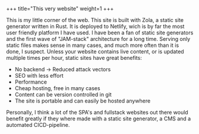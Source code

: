 +++
title="This very website"
weight=1
+++

This is my little corner of the web. This site is built with Zola, a static site generator written in Rust. It is deployed to Netlify, wich is by far the most user friendly platform I have used. I have been a fan of static site generators and the first wave of "JAM-stack" architecture for a long time. Serving only static files makes sense in many cases, and much more often than it is done, I suspect. Unless your website contains live content, or is updated multiple times per hour, static sites have great benefits:

* No backend -> Reduced attack vectors
* SEO with less effort
* Performance
* Cheap hosting, free in many cases
* Content can be version controlled in git
* The site is portable and can easily be hosted anywhere

Personally, I think a lot of the SPA's and fullstack websites out there would benefit greatly if they where made with a static site generator, a CMS and a automated CICD-pipeline.
